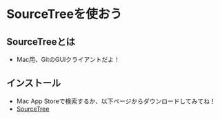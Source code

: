 # SourceTreeを使おう

## SourceTreeとは

* Mac用、GitのGUIクライアントだよ！

## インストール

* Mac App Storeで検索するか、以下ページからダウンロードしてみてね！
* [SourceTree](http://www.sourcetreeapp.com/)


